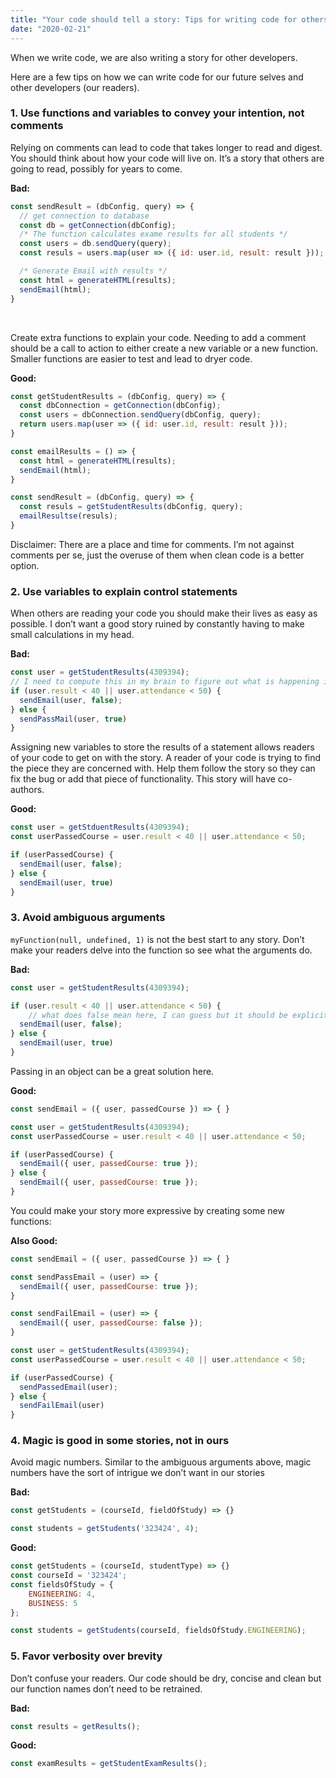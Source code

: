 ```yaml
---
title: "Your code should tell a story: Tips for writing code for others to read"
date: "2020-02-21"
---
```


When we write code, we are also writing a story for other developers.

Here are a few tips on how we can write code for our future selves and other developers (our readers).

### 1. Use functions and variables to convey your intention, not comments

Relying on comments can lead to code that takes longer to read and digest. You should think about how your code will live on. It’s a story that others are going to read, possibly for years to come.

**Bad:**
```js
const sendResult = (dbConfig, query) => {
  // get connection to database
  const db = getConnection(dbConfig);
  /* The function calculates exame results for all students */
  const users = db.sendQuery(query);
  const resuls = users.map(user => ({ id: user.id, result: result }));

  /* Generate Email with results */
  const html = generateHTML(results);
  sendEmail(html);
}
```
<br />

Create extra functions to explain your code. Needing to add a comment should be a call to action to either create a new variable or a new function. Smaller functions are easier to test and lead to dryer code.

**Good:**
```js
const getStudentResults = (dbConfig, query) => {
  const dbConnection = getConnection(dbConfig);
  const users = dbConnection.sendQuery(dbConfig, query);
  return users.map(user => ({ id: user.id, result: result }));
}

const emailResults = () => {
  const html = generateHTML(results);
  sendEmail(html);
}

const sendResult = (dbConfig, query) => {
  const resuls = getStudentResults(dbConfig, query);
  emailResultse(resuls);
}

```

Disclaimer: There are a place and time for comments. I’m not against comments per se, just the overuse of them when clean code is a better option.

### 2. Use variables to explain control statements

When others are reading your code you should make their lives as easy as possible. I don’t want a good story ruined by constantly having to make small calculations in my head.

**Bad:**
```js
const user = getStudentResults(4309394);
// I need to compute this in my brain to figure out what is happening in this if statement
if (user.result < 40 || user.attendance < 50) {
  sendEmail(user, false);
} else {
  sendPassMail(user, true)
}
```

Assigning new variables to store the results of a statement allows readers of your code to get on with the story.  A reader of your code is trying to find the piece they are concerned with. Help them follow the story so they can fix the bug or add that piece of functionality. This story will have co-authors.

**Good:**
```js
const user = getStduentResults(4309394);
const userPassedCourse = user.result < 40 || user.attendance < 50;

if (userPassedCourse) {
  sendEmail(user, false);
} else {
  sendEmail(user, true)
}
```

### 3. Avoid ambiguous arguments
`myFunction(null, undefined, 1)` is not the best start to any story.  Don’t make your readers delve into the function so see what the arguments do. 

**Bad:** 
```js
const user = getStudentResults(4309394);

if (user.result < 40 || user.attendance < 50) {
	// what does false mean here, I can guess but it should be explicit
  sendEmail(user, false);
} else {
  sendEmail(user, true)
}
```

Passing in an object can be a great solution here. 

**Good:**
```js
const sendEmail = ({ user, passedCourse }) => { }

const user = getStudentResults(4309394);
const userPassedCourse = user.result < 40 || user.attendance < 50;

if (userPassedCourse) {
  sendEmail({ user, passedCourse: true });
} else {
  sendEmail({ user, passedCourse: true });
}
```

You could make your story more expressive by creating some new functions:

**Also Good:**
```js
const sendEmail = ({ user, passedCourse }) => { }

const sendPassEmail = (user) => {
  sendEmail({ user, passedCourse: true });
}

const sendFailEmail = (user) => {
  sendEmail({ user, passedCourse: false });
}

const user = getStudentResults(4309394);
const userPassedCourse = user.result < 40 || user.attendance < 50;

if (userPassedCourse) {
  sendPassedEmail(user);
} else {
  sendFailEmail(user)
}
```

### 4. Magic is good in some stories, not in ours

Avoid magic numbers. Similar to the ambiguous arguments above, magic numbers have the sort of intrigue we don’t want in our stories

**Bad:**
```js
const getStudents = (courseId, fieldOfStudy) => {}

const students = getStudents('323424', 4);
```


**Good:**
```js
const getStudents = (courseId, studentType) => {}
const courseId = '323424';
const fieldsOfStudy = {
	ENGINEERING: 4,
	BUSINESS: 5
};

const students = getStudents(courseId, fieldsOfStudy.ENGINEERING);
```

### 5.  Favor verbosity over brevity

Don’t confuse your readers. Our code should be dry, concise and clean but our function names don’t need to be retrained.

**Bad:**
```js
const results = getResults();
```

**Good:**
```js
const examResults = getStudentExamResults();
```

